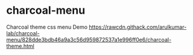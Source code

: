 # charcoal-menu
Charcoal theme css menu
Demo
https://rawcdn.githack.com/arulkumar-lab/charcoal-menu/828dde3bdb46a9a3c56d959872537a1e996ff0e6/charcoal-theme.html

